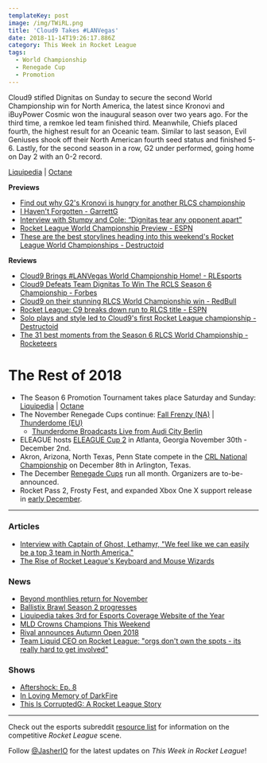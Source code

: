 ```yaml
---
templateKey: post
image: /img/TWiRL.png
title: 'Cloud9 Takes #LANVegas'
date: 2018-11-14T19:26:17.886Z
category: This Week in Rocket League
tags:
  - World Championship
  - Renegade Cup
  - Promotion
---
```

Cloud9 stifled Dignitas on Sunday to secure the second World Championship win for North America, the latest since Kronovi and iBuyPower Cosmic won the inaugural season over two years ago. For the third time, a remkoe led team finished third. Meanwhile, Chiefs placed fourth, the highest result for an Oceanic team. Similar to last season, Evil Geniuses shook off their North American fourth seed status and finished 5-6. Lastly, for the second season in a row, G2 under performed, going home on Day 2 with an 0-2 record. 

[Liquipedia](https://liquipedia.net/rocketleague/Rocket_League_Championship_Series/Season_6) | [Octane](https://octane.gg/event/rlcs-season-six-world-championship)

**Previews**

* [Find out why G2's Kronovi is hungry for another RLCS championship](https://www.redbull.com/int-en/g2-esports-cameron-kronovi-bills-rlcs-interview)
* [I Haven't Forgotten - GarrettG](https://www.theplayerslobby.com/3082/i-havent-forgotten-garrettg-rocket-league-rlcs-nrg/#.rn60blu5ih)
* [Interview with Stumpy and Cole: “Dignitas tear any opponent apart”](https://rocketeers.gg/interview-stumpy-and-cole-las-vegas-world-championship/)
* [Rocket League World Championship Preview - ESPN](http://www.espn.com/esports/story/_/id/25216810/rocket-league-world-championship-preview)
* [These are the best storylines heading into this weekend's Rocket League World Championships - Destructoid](https://www.destructoid.com/these-are-the-best-storylines-heading-into-this-weekend-s-rocket-league-world-championships-530053.phtml?utm_source=dlvr.it&utm_medium=twitter)

**Reviews**

* [Cloud9 Brings #LANVegas World Championship Home! - RLEsports](https://www.rocketleagueesports.com/news/cloud9-brings-lanvegas-world-championship-home/)
* [Cloud9 Defeats Team Dignitas To Win The RCLS Season 6 Championship - Forbes](https://www.forbes.com/sites/maxthielmeyer/2018/11/11/cloud9-defeats-team-dignitas-to-win-the-rcls-season-6-championship/?utm_source=TWITTER&utm_medium=social&utm_content=1892689131&utm_campaign=sprinklrForbesGamesTwitter#435937b5b4d1)
* [Cloud9 on their stunning RLCS World Championship win - RedBull](https://www.redbull.com/int-en/cloud9-rlcs-champions-interview?linkId=59571830)
* [Rocket League: C9 breaks down run to RLCS title - ESPN](http://www.espn.com/esports/story/_/id/25258898/cloud9-breaks-run-rocket-league-championship-series-title)
* [Solo plays and style led to Cloud9's first Rocket League championship - Destructoid](https://www.destructoid.com/solo-plays-and-style-led-to-cloud9-s-first-rocket-league-championship-530908.phtml?utm_source=dlvr.it&utm_medium=twitter)
* [The 31 best moments from the Season 6 RLCS World Championship - Rocketeers](https://rocketeers.gg/best-moments-from-season-6-rlcs-world-championship/)

# The Rest of 2018

* The Season 6 Promotion Tournament takes place Saturday and Sunday: [Liquipedia]() | [Octane]()
* The November Renegade Cups continue: [Fall Frenzy (NA)](https://smash.gg/tournament/fall-frenzy/events) | [Thunderdome (EU)](https://smash.gg/tournament/rocketeers-thunderdome/events)
  * [Thunderdome Broadcasts Live from Audi City Berlin](https://rocketeers.gg/rocketeers-thunderdome-finals-come-to-audi-city-berlin/)
* ELEAGUE hosts [ELEAGUE Cup 2](https://www.eleague.com/rocketleague-2018/news/eleague-cup-rocket-league-2018) in Atlanta, Georgia November 30th - December 2nd. 
* Akron, Arizona, North Texas, Penn State compete in the [CRL National Championship](https://www.rocketleagueesports.com/news/crl-national-championship-tickets-on-sale-now-/) on December 8th in Arlington, Texas. 
* The December [Renegade Cups](https://www.rocketleagueesports.com/news/faq---renegade-cup/) run all month. Organizers are to-be-announced.
* Rocket Pass 2, Frosty Fest, and expanded Xbox One X support release in [early December](https://www.rocketleague.com/news/rocket-league-roadmap-fall-2018/).

---

### Articles

* [Interview with Captain of Ghost, Lethamyr, "We feel like we can easily be a top 3 team in North America."](http://team-dignitas.net/articles/blogs/rocket-league/13094/interview-with-lethamyr)
* [The Rise of Rocket League's Keyboard and Mouse Wizards](https://www.redbull.com/int-en/rocket-league-behind-the-keyboard-mouse-players)

### News

* [Beyond monthlies return for November](https://twitter.com/TeamBeyondnet/status/1062060556117516290)
* [Ballistix Brawl Season 2 progresses](https://smash.gg/tournament/ballistix-brawl-rocket-league-season-2/details)
* [Liquipedia takes 3rd for Esports Coverage Website of the Year](https://www.reddit.com/r/RocketLeagueEsports/comments/9wjn98/liquipedia_takes_3rd_for_esports_coverage_website/)
* [MLD Crowns Champions This Weekend](https://twitter.com/MLDoubles/status/1059449745817722880)
* [Rival announces Autumn Open 2018](https://twitter.com/RivalEsportsGG/status/1062454114246934528)
* [Team Liquid CEO on Rocket League: "orgs don't own the spots - its really hard to get involved"](https://twitter.com/LiQuiD112/status/1061045393440464896)

### Shows

* [Aftershock: Ep. 8](https://www.youtube.com/watch?v=A4BOgn1FNN8)
* [In Loving Memory of DarkFire](https://www.youtube.com/watch?v=UA8ihqHyclg)
* [This Is CorruptedG: A Rocket League Story](https://www.youtube.com/watch?v=J9bvqUTNXb0)

---

Check out the esports subreddit [resource list](https://www.reddit.com/r/RocketLeagueEsports/wiki/links) for information on the competitive *Rocket League* scene.

Follow [@JasherIO](https://twitter.com/JasherIO) for the latest updates on *This Week in Rocket League*!
